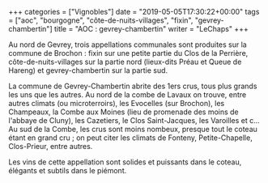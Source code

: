 +++
categories = ["Vignobles"]
date = "2019-05-05T17:30:22+00:00"
tags = ["aoc", "bourgogne", "côte-de-nuits-villages", "fixin", "gevrey-chambertin"] 
title = "AOC : gevrey-chambertin"
writer = "LeChaps"
+++

Au nord de Gevrey, trois appellations communales sont produites sur la commune de Brochon : fixin sur une petite partie du Clos de la Perrière, côte-de-nuits-villages sur la partie nord (lieux-dits Préau et Queue de Hareng) et gevrey-chambertin sur la partie sud.  

La commune de Gevrey-Chambertin abrite des 1ers crus, tous plus grands les uns que les autres. Au nord de la combe de Lavaux on trouve, entre autres climats (ou microterroirs), les Evocelles (sur Brochon), les Champeaux, la Combe aux Moines (lieu de promenade des moins de l'abbaye de Cluny), les Cazetiers, le Clos Saint-Jacques, les Varoilles et c... Au sud de la Combe, les crus sont moins nombeux, presque tout le coteau étant en grand cru ; on peut citer les climats de Fonteny, Petite-Chapelle, Clos-Prieur, entre autres.  

Les vins de cette appellation sont solides et puissants dans le coteau, élégants et subtils dans le piémont.
